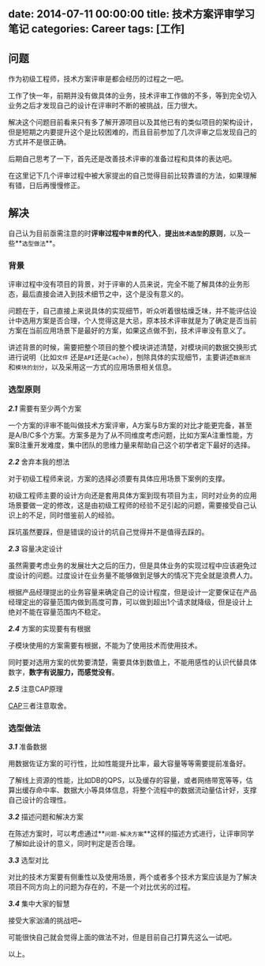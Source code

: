 date: 2014-07-11 00:00:00
title: 技术方案评审学习笔记
categories: Career
tags: [工作]
---


## 问题

作为初级工程师，技术方案评审是都会经历的过程之一吧。

<!-- more -->

工作了快一年，前期并没有做具体的业务，技术评审工作做的不多，等到完全切入业务之后才发现自己的设计在评审时不断的被挑战，压力很大。

解决这个问题目前看来只有多了解开源项目以及其他已有的类似项目的架构设计，但是短期之内要提升这个是比较困难的，而且目前参加了几次评审之后发现自己的方式并不是很正确。

后期自己思考了一下，首先还是改善技术评审的准备过程和具体的表达吧。

在这里记下几个评审过程中被大家提出的自己觉得目前比较靠谱的方法，如果理解有错，日后再慢慢修正。

## 解决

自己认为目前亟需注意的时**评审过程中`背景`的代入**，**提出`技术选型`的原则**，以及一些**`选型做法`**。

### 背景
评审过程中没有项目的背景，对于评审的人员来说，完全不能了解具体的业务形态，最后直接会进入到技术细节之中，这个是没有意义的。

问题在于，自己直接上来说具体的实现细节，听众听着很枯燥乏味，并不能评估设计中选用方案是否合理，个人觉得这是大忌，原本技术评审就是为了确定是否当前方案在当前应用场景下是最好的方案，如果这点做不到，技术评审没有意义了。

讲述背景的时候，需要把整个项目的整个模块讲述清楚，对模块间的数据交换形式进行说明（比如`文件`
还是`API`还是`Cache`），刨除具体的实现细节，主要讲述`数据流`和`模块的划分`，以及采用这一方式的应用场景相关信息。

### 选型原则

***2.1*** 需要有至少两个方案

一个方案的评审不能叫做技术方案评审，A方案与B方案的对比才能更完备，甚至是A/B/C多个方案。方案多是为了从不同维度考虑问题，比如方案A注重性能，方案B注重开发难度，集中团队的思维力量来帮助自己这个初学者定下最好的选择。

***2.2*** 舍弃本我的想法

对于初级工程师来说，方案的选择必须要有具体应用场景下案例的支撑。

初级工程师主要的设计方向还是套用具体方案到现有项目为主，同时对业务的应用场景要做一定的修改，这是由初级工程师的经验不足引起的问题，需要接受自己认识上的不足，同时借鉴前人的经验。

踩坑虽然要踩，但是错误的设计的坑自己觉得并不是值得去踩的。

***2.3*** 容量决定设计

虽然需要考虑业务的发展壮大之后的压力，但是具体业务的实现过程中应该避免过度设计的问题。过度设计在业务量不能够做到足够大的情况下完全就是浪费人力。

根据产品经理提出的业务容量来确定自己的设计程度，但是设计一定要保证在产品经理定出的容量范围内做到高度可靠，可以做到超出1个请求就降级，但是设计上绝对不能在容量范围内不稳定。

***2.4*** 方案的实现要有有根据

子模块使用的方案需要有根据，不能为了使用技术而使用技术。

同时要对选用方案的优势要清楚，需要具体到数值上，不能用感性的认识代替具体数字，**数字有说服力，而感觉没有**。

***2.5*** 注意CAP原理

[CAP][1]三者注意取舍。

### 选型做法

***3.1*** 准备数据

用数据佐证方案的可行性，比如性能提升比率，最大容量等等需要提前准备好。

了解线上资源的性能，比如DB的QPS，以及缓存的容量，或者网络带宽等等，估算出缓存命中率、数据大小等具体信息，将整个流程中的数据流动量估计好，支撑自己设计的合理性。

***3.2*** 描述问题和解决方案

在陈述方案时，可以考虑通过**`问题-解决方案`**这样的描述方式进行，让评审同学了解如此设计的意义，同时判定是否合理。

***3.3*** 选型对比

对比的技术方案要有侧重性以及使用场景，两个或者多个技术方案应该是为了解决项目不同方向上的问题为存在的，不是一个对比优劣的过程。

***3.4*** 集中大家的智慧

接受大家汹涌的挑战吧~

可能很快自己就会觉得上面的做法不对，但是目前自己打算先这么一试吧。

以上。

[1]:http://zh.wikipedia.org/wiki/CAP%E5%AE%9A%E7%90%86



